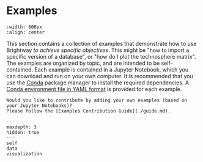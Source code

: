 # Examples

```{image} ../../_static/images/examples.png
:width: 800px
:align: center
```

This section contains a collection of examples that demonstrate how to use Brightway _to achieve specific objectives_. This might be "how to import a specific version of a database", or "how do I plot the technosphere matrix". The examples are organized by topic, and are intended to be self-contained. Each example is contained in a Jupyter Notebook, which you can download and run on your own computer. It is recommended that you use the [Conda](https://docs.conda.io/en/latest/) package manager to install the required dependencies. A [Conda environment file in YAML format](https://conda.io/projects/conda/en/latest/user-guide/tasks/manage-environments.html#activating-an-environment) is provided for each example.

```{note}
Would you like to contribute by adding your own examples (based on your Jupyter Notebooks)?
Please follow the [Examples Contribution Guide](./guide.md).
```

```{toctree}
---
maxdepth: 3
hidden: true
---
self
data
visualization
```